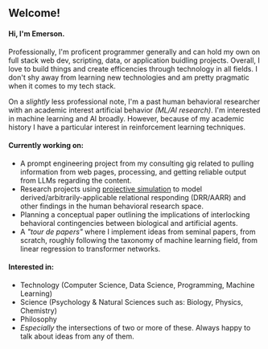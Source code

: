 <h2>Welcome!</h2>

<h4>Hi, I'm Emerson.</h4>

<p>Professionally, I'm proficent programmer generally and can hold my own on full stack web dev, scripting, data, or application buidling projects. Overall, I love to build things and create efficencies through technology in all fields. I don't shy away from learning new technologies and am pretty pragmatic when it comes to my tech stack.</p>

<p>On a <i>slightly</i> less professional note, I'm a past human behavioral researcher with an academic interest artificial behavior <i>(ML/AI research)</i>. I'm interested in machine learning and AI broadly. However, because of my academic history I have a particular interest in reinforcement learning techniques.</p>

<h4>Currently working on:</h4>

- A prompt engineering project from my consulting gig related to pulling information from web pages, processing, and getting reliable output from LLMs regarding the content.
- Research projects using <a href="https://github.com/emersonlebleu/PS_Model">projective simulation</a> to model derived/arbitrarily-applicable relational responding (DRR/AARR) and other findings in the human behavioral research space.
- Planning a conceptual paper outlining the implications of interlocking behavioral contingencies between biological and
artificial agents.
- A <i>"tour de papers"</i> where I implement ideas from seminal papers, from scratch, roughly following the taxonomy of machine learning field, from linear regression to transformer networks.

<h4>Interested in:</h4>

- Technology (Computer Science, Data Science, Programming, Machine Learning)
- Science (Psychology & Natural Sciences such as: Biology, Physics, Chemistry)
- Philosophy
- <i>Especially</i> the intersections of two or more of these. Always happy to talk about ideas from any of them.
